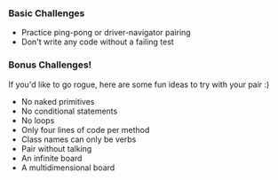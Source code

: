 
### Basic Challenges

- Practice ping-pong or driver-navigator pairing
- Don't write any code without a failing test

### Bonus Challenges!

If you'd like to go rogue, here are some fun ideas to try with your pair :)

- No naked primitives
- No conditional statements
- No loops
- Only four lines of code per method
- Class names can only be verbs
- Pair without talking
- An infinite board
- A multidimensional board
